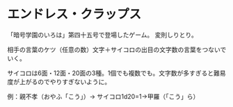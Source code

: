 # エンドレス・クラップス

「暗号学園のいろは」第四十五号で登場したゲーム。
変則しりとり。

相手の言葉のケツ（任意の数）文字＋サイコロの出目の文字数の言葉をつないでいく。

サイコロは6面・12面・20面の3種。1個でも複数でも。文字数が多すぎると難易度が上がるのでやりすぎないように。

例：親不孝（おやふ「こう」）→ サイコロ1d20=1→甲羅（「こう」ら）